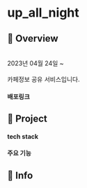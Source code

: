 # up_all_night

## 📌 Overview

<br/>
2023년 04월 24일 ~
<br/>
<br/>
카페정보 공유 서비스입니다.
<br/>

#### 배포링크

## 📌 Project

#### tech stack

#### 주요 기능

## 📌 Info

<br/>
